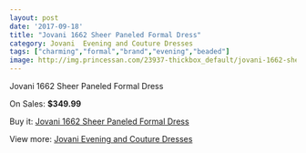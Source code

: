 ```yaml
---
layout: post
date: '2017-09-18'
title: "Jovani 1662 Sheer Paneled Formal Dress"
category: Jovani  Evening and Couture Dresses
tags: ["charming","formal","brand","evening","beaded"]
image: http://img.princessan.com/23937-thickbox_default/jovani-1662-sheer-paneled-formal-dress.jpg
---
```

Jovani 1662 Sheer Paneled Formal Dress

On Sales: **$349.99**
<a href="https://www.princessan.com/en/11015-jovani-1662-sheer-paneled-formal-dress.html"><amp-img layout="responsive" width="600" height="600" src="//img.princessan.com/23937-thickbox_default/jovani-1662-sheer-paneled-formal-dress.jpg" alt="Jovani 1662 Sheer Paneled Formal Dress 0" /></a>

Buy it: [Jovani 1662 Sheer Paneled Formal Dress](https://www.princessan.com/en/11015-jovani-1662-sheer-paneled-formal-dress.html "Jovani 1662 Sheer Paneled Formal Dress")

View more: [Jovani  Evening and Couture Dresses](https://www.princessan.com/en/83- "Jovani  Evening and Couture Dresses")